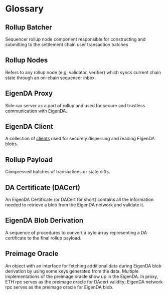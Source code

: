 # Glossary

## Rollup Batcher

Sequencer rollup node component responsible for constructing and submitting to the settlement chain user transaction batches

## Rollup Nodes

Refers to any rollup node (e,g, validator, verifier) which syncs current chain state through an on-chain sequencer inbox.

## EigenDA Proxy

Side car server as a part of rollup and used for secure and trustless communication with EigenDA.

## EigenDA Client

A collection of [clients](https://github.com/Layr-Labs/eigenda/tree/bb91b829995c28e813fce46412a77f9fa428b0af/api/clients/v2) used for securely dispersing and reading EigenDA blobs.

## Rollup Payload

Compressed batches of transactions or state diffs.

## DA Certificate (DACert)

An EigenDA Certificate (or DACert for short) contains all the information needed to retrieve a blob from the EigenDA network and validate it.

## EigenDA Blob Derivation

A sequence of procedures to convert a byte array representing a DA certificate to the final rollup payload.

## Preimage Oracle

An object with an interface for fetching additional data during EigenDA blob derivation by using some keys generated from the data. Multiple implementations of the preimage oracle show up in the EigenDA. In proxy, ETH rpc serves as the preimage oracle for DAcert validity; EigenDA network rpc
serves as the preimage oracle for EigenDA blob.
